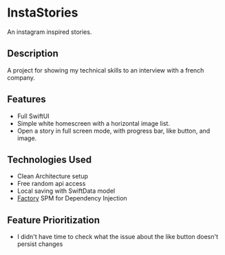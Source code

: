 # InstaStories
An instagram inspired stories.
 
## Description
A project for showing my technical skills to an interview with a french company.

## Features
- Full SwiftUI
- Simple white homescreen with a horizontal image list.
- Open a story in full screen mode, with progress bar, like button, and image.

## Technologies Used
- Clean Architecture setup
- Free random api access
- Local saving with SwiftData model
- [Factory](github.com/hmlongco/factory) SPM for Dependency Injection

## Feature Prioritization
- I didn't have time to check what the issue about the like button doesn't persist changes
